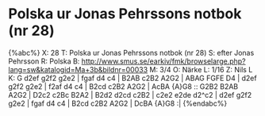 # Polska ur Jonas Pehrssons notbok (nr 28)

{%abc%}
X: 28
T: Polska ur Jonas Pehrssons notbok (nr 28)
S: efter Jonas Pehrsson
R: Polska
B: http://www.smus.se/earkiv/fmk/browselarge.php?lang=sw&katalogid=Ma+3b&bildnr=00033
M: 3/4
O: Närke
L: 1/16
Z: Nils L
K: G
d2ef g2f2 g2e2 | fgaf d4 c4 | B2AB c2B2 A2G2 | ABAG FGFE D4 |
d2ef g2f2 g2e2 | f2af d4 c4 | B2cd c2B2 A2G2 | AcBA {A}G8 ::
G2B2 B2AB A2G2 | D2c2 c2Bc B2A2 | B2d2 d2cd c2B2 | c2e2 e2de d2^c2 |
d2ef g2f2 g2e2 | fgaf d4 c4 | B2cd c2B2 A2G2 | DcBA {A}G8 :|
{%endabc%}
